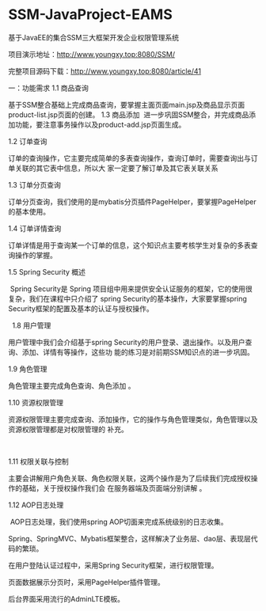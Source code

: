 # SSM-JavaProject-EAMS
基于JavaEE的集合SSM三大框架开发企业权限管理系统

项目演示地址：http://www.youngxy.top:8080/SSM/

完整项目源码下载：http://www.youngxy.top:8080/article/41




一：功能需求
1.1 商品查询 

基于SSM整合基础上完成商品查询，要掌握主面页面main.jsp及商品显示页面product-list.jsp页面的创建。 1.3 商品添加 
进一步巩固SSM整合，并完成商品添加功能，要注意事务操作以及product-add.jsp页面生成。 


1.2 订单查询 

订单的查询操作，它主要完成简单的多表查询操作，查询订单时，需要查询出与订单关联的其它表中信息，所以大 家一定要了解订单及其它表关联关系 


1.3 订单分页查询 

订单分页查询，我们使用的是mybatis分页插件PageHelper，要掌握PageHelper的基本使用。 


1.4 订单详情查询 

订单详情是用于查询某一个订单的信息，这个知识点主要考核学生对复杂的多表查询操作的掌握。 


1.5 Spring Security 概述 

 Spring Security是 Spring 项目组中用来提供安全认证服务的框架，它的使用很复杂，我们在课程中只介绍了 spring Security的基本操作，大家要掌握spring Security框架的配置及基本的认证与授权操作。

 
1.8 用户管理 

用户管理中我们会介绍基于spring Security的用户登录、退出操作。以及用户查询、添加、详情有等操作，这些功 能的练习是对前期SSM知识点的进一步巩固。 


1.9 角色管理 

角色管理主要完成角色查询、角色添加 。


1.10 资源权限管理 

资源权限管理主要完成查询、添加操作，它的操作与角色管理类似，角色管理以及资源权限管理都是对权限管理的 补充。

 

1.11 权限关联与控制 

主要会讲解用户角色关联、角色权限关联，这两个操作是为了后续我们完成授权操作的基础，关于授权操作我们会 在服务器端及页面端分别讲解 。


1.12 AOP日志处理 

 AOP日志处理，我们使用spring AOP切面来完成系统级别的日志收集。


Spring、SpringMVC、Mybatis框架整合，这样解决了业务层、dao层、表现层代码的繁琐。

在用户登陆认证过程中，采用Spring Security框架，进行权限管理。

页面数据展示分页时，采用PageHelper插件管理。

后台界面采用流行的AdminLTE模板。






